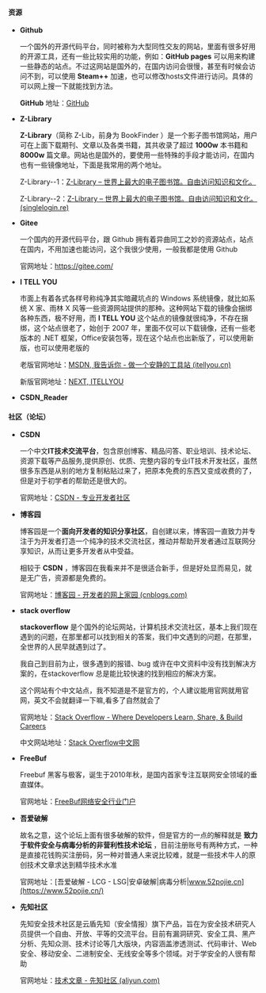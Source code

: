 ####  资源

- **Github**

  一个国外的开源代码平台，同时被称为大型同性交友的网站，里面有很多好用的开源工具，还有一些比较实用的功能，例如：**GitHub pages** 可以用来构建一些静态的站点。不过这网站是国外的，在国内访问会很慢，甚至有时候会访问不到，可以使用 **Steam++** 加速，也可以修改hosts文件进行访问。具体的可以网上搜一下就能找到方法。

  **GitHub** 地址：[GitHub](https://github.com/)

- **Z-Library** 

  **Z-Library**（简称 Z-Lib，前身为 BookFinder ）是一个影子图书馆网站，用户可在上面下载期刊、文章以及各类书籍，其共收录了超过 **1000w** 本书籍和 **8000w** 篇文章。网站也是国外的，要使用一些特殊的手段才能访问，在国内也有一些镜像地址，下面是我常用的两个地址。

  Z-Library--1：[Z-Library – 世界上最大的电子图书馆。自由访问知识和文化。](https://zh.z-lib.gs/)

  Z-Library--2：[Z-Library – 世界上最大的电子图书馆。自由访问知识和文化。 (singlelogin.re)](https://zh.singlelogin.re/)
  
- **Gitee** 

  一个国内的开源代码平台，跟 Github 拥有着异曲同工之妙的资源站点，站点在国内，不用加速也能访问，这个我很少使用，一般我都是使用 Github

  官网地址：https://gitee.com/
  
- **I TELL YOU**

  市面上有着各式各样号称纯净其实暗藏坑点的 Windows 系统镜像，就比如系统 X 家、雨林 X 风等一些资源网站提供的那种。这种网站下载的镜像会捆绑各种东西，极不好用，而 **I TELL YOU** 这个站点的镜像就很纯净，不存在捆绑，这个站点很老了，始创于 2007 年，里面不仅可以下载镜像，还有一些老版本的 .NET 框架，Office安装包等，现在这个站点也出新版了，可以使用新版，也可以使用老版的

  老版官网地址：[MSDN, 我告诉你 - 做一个安静的工具站 (itellyou.cn)](https://msdn.itellyou.cn/)

  新版官网地址：[NEXT, ITELLYOU](https://next.itellyou.cn/)
  
- **CSDN_Reader**

  

####  社区（论坛）

- **CSDN**

  一个中文**IT技术交流平台**，包含原创博客、精品问答、职业培训、技术论坛、资源下载等产品服务,提供原创、优质、完整内容的专业IT技术开发社区，虽然很多东西是从别的地方复制粘贴过来了，把原本免费的东西又变成收费的了，但是对于初学者的帮助还是很大的。

  官网地址：[CSDN - 专业开发者社区](https://www.csdn.net/)
  
- **博客园**

  博客园是一个**面向开发者的知识分享社区**，自创建以来，博客园一直致力并专注于为开发者打造一个纯净的技术交流社区，推动并帮助开发者通过互联网分享知识，从而让更多开发者从中受益。

  相较于 **CSDN** ，博客园在我看来并不是很适合新手，但是好处显而易见，就是无广告，资源都是免费的。

  官网地址：[博客园 - 开发者的网上家园 (cnblogs.com)](https://www.cnblogs.com/)

- **stack overflow**

  **stackoverflow** 是个国外的论坛网站，计算机技术交流社区，基本上我们现在遇到的问题，在那里都可以找到相关的答案，我们中文遇到的问题，在那里，全世界的人民早就遇到过了。

  我自己到目前为止，很多遇到的报错、bug 或许在中文资料中没有找到解决方案的，在stackoverflow 总是能比较快速的找到相应的解决方案。

  这个网站有个中文站点，我不知道是不是官方的，个人建议能用官网就用官网，英文不会就翻译一下嘛,看多了自然就会了

  官网地址：[Stack Overflow - Where Developers Learn, Share, & Build Careers](https://stackoverflow.com/)

  中文网站地址：[Stack Overflow中文网](https://stackoverflow.org.cn/)

- **FreeBuf**

  Freebuf 黑客与极客，诞生于2010年秋，是国内首家专注互联网安全领域的垂直媒体。

  官网地址：[FreeBuf网络安全行业门户](https://www.freebuf.com/)
  
- **吾爱破解** 

  故名之意，这个论坛上面有很多破解的软件，但是官方的一点的解释就是 **致力于软件安全与病毒分析的非营利性技术论坛** ，目前注册账号有两种方式，一种是直接花钱购买注册码，另一种对普通人来说比较难，就是一些技术牛人的原创技术文章求达到精华技术水准

  官网地址：[吾爱破解 - LCG - LSG|安卓破解|病毒分析|www.52pojie.cn](https://www.52pojie.cn/)

- **先知社区**

  先知安全技术社区是云盾先知（安全情报）旗下产品，旨在为安全技术研究人员提供一个自由、开放、平等的交流平台。目前有漏洞研究、安全工具、黑产分析、先知众测、技术讨论等几大版块，内容涵盖渗透测试、代码审计、Web安全、移动安全、二进制安全、无线安全等多个领域。对于学安全的人很有帮助

  官网地址：[技术文章 - 先知社区 (aliyun.com)](https://xz.aliyun.com/)

  
